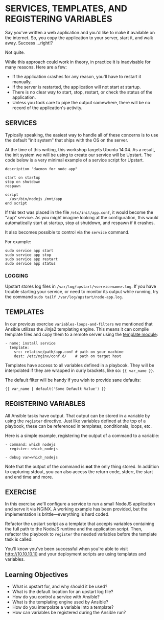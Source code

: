 # SERVICES, TEMPLATES, AND REGISTERING VARIABLES

Say you've written a web application and you'd like to make it available on the
internet. So, you copy the application to your server, start it, and walk away.
Success ...right!?

Not quite.

While this approach could work in theory, in practice it is inadvisable for many
reasons. Here are a few:

- If the application crashes for any reason, you'll have to restart it manually.
- If the server is restarted, the application will not start at startup.
- There is no clear way to start, stop, restart, or check the status of the
  application.
- Unless you took care to pipe the output somewhere, there will be no record of
  the application's activity.


## SERVICES

Typically speaking, the easiest way to handle all of these concerns is to use
the default "init system" that ships with the OS on the server.

At the time of this writing, this workshop targets Ubuntu 14.04. As a result,
the init system we will be using to create our service will be Upstart. The
code below is a very minimal example of a service script for Upstart.

```
description "daemon for node app"

start on startup
stop on shutdown
respawn

script
  /usr/bin/nodejs /mnt/app
end script
```

If this text was placed in the file `/etc/init/app.conf`, it would become the
"app" service. As you might imagine looking at the configuration, this would
automatically start at startup, stop at shutdown, and respawn if it crashes.

It also becomes possible to control via the `service` command.

For example:
```
sudo service app start
sudo service app stop
sudo service app restart
sudo service app status
```

### LOGGING

Upstart stores log files in `/var/log/upstart/<servicename>.log`. If you have
trouble starting your service, or need to monitor its output while running, try
the command `sudo tailf /var/log/upstart/node-app.log`.

## TEMPLATES

In our previous exercise `variables-loops-and-filters` we mentioned that Ansible
utilizes the Jinja2 templating engine. This means it can compile template files
and copy them to a remote server using the [template module]:

```
- name: install service
  template:
    src: relative/path/app.conf # path on your machine
    dest: /etc/nginx/conf.d/    # path on target host
```

Templates have access to all variables defined in a playbook. They will be
interpolated if they are wrapped in curly brackets, like so: `{{ var_name }}`.

The default filter will be handy if you wish to provide sane defaults:

```
{{ var_name | default('Some Default Value') }}
```

## REGISTERING VARIABLES

All Ansible tasks have output. That output can be stored in a variable by
using the `register` directive. Just like variables defined at the top of a
playbook, these can be referenced in templates, conditionals, loops, etc.

Here is a simple example, registering the output of a command to a variable:

```
- command: which nodejs
  register: which_nodejs

- debug var=which_nodejs
```

Note that the output of the command is **not** the only thing stored. In
addition to capturing stdout, you can also access the return code, stderr,
the start and end time and more.

## EXERCISE

In this exercise we'll configure a service to run a small NodeJS application
and serve it via NGINX. A working example has been provided, but the
implementation is brittle—everything is hard coded.

Refactor the upstart script as a template that accepts variables containing the
full path to the NodeJS runtime and the application script. Then, refactor the
playbook to `register` the needed variables before the template task is called.

You'll know you've been successful when you're able to visit http://10.10.10.10
and your deployment scripts are using templates and variables.

## Learning Objectives
 - What is upstart for, and why should it be used?
 - What is the default location for an upstart log file?
 - How do you control a service with Ansible?
 - What is the templating engine used by Ansible?
 - How do you interpolate a variable into a template?
 - How can variables be registered during the Ansible run?

[template module]: http://docs.ansible.com/ansible/template_module.html
